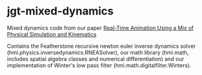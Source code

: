 # jgt-mixed-dynamics
Mixed dynamics code from our paper [Real-Time Animation Using a Mix of Physical Simulation and Kinematics](https://www.tandfonline.com/doi/abs/10.1080/2151237X.2009.10129288)

Contains the Featherstone recursive newton euler inverse dynamics solver (hmi.physics.inversedynamics.RNEASolver), 
our math library (hmi.math, includes spatial algebra classes and numerical differentiation) and our implementation of 
Winter's low pass filter (hmi.math.digitalfilter.Winters).
